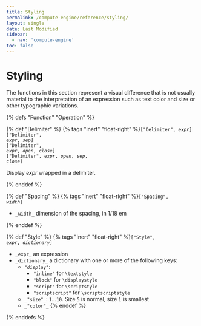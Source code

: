```yaml
---
title: Styling
permalink: /compute-engine/reference/styling/
layout: single
date: Last Modified
sidebar:
  - nav: 'compute-engine'
toc: false
---
```


# Styling

The functions in this section represent a visual difference that is not usually
material to the interpretation of an expression such as text color and size or
other typographic variations.

{% defs "Function" "Operation" %} 

{% def "Delimiter" %} 
{% tags "inert" "float-right" %}<code>["Delimiter", _expr_]</code><br>
<code>["Delimiter", _expr_, _sep_]</code><br>
<code>["Delimiter", _expr_, _open_, _close_]</code><br>
<code>["Delimiter", _expr_, _open_, _sep_, _close_]</code>

Display _expr_ wrapped in a delimiter.

{% enddef %}

{% def "Spacing" %} 
{% tags "inert" "float-right" %}<code>["Spacing", _width_]</code>

- `_width_` dimension of the spacing, in 1/18 em

{% enddef %}



{% def "Style" %} 
{% tags "inert" "float-right" %}<code>["Style", _expr_, _dictionary_]</code><br>


- `_expr_` an expression
- `_dictionary_` a dictionary with one or more of the following keys:
  - _`"display"`_:
    - `"inline"` for `\textstyle`
    - `"block"` for `\displaystyle`
    - `"script"` for `\scriptstyle`
    - `"scriptscript"` for `\scriptscriptstyle`
  - `_"size"_`: `1`...`10`. Size `5` is normal, size `1` is smallest
  - `_"color"_`
{% enddef %}



{% enddefs %}

</section>





